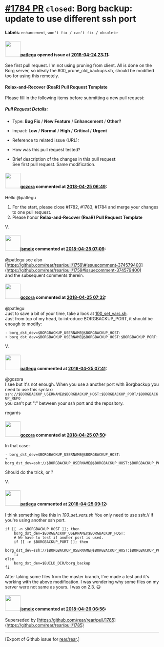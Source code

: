 [\#1784 PR](https://github.com/rear/rear/pull/1784) `closed`: Borg backup: update to use different ssh port
===========================================================================================================

**Labels**: `enhancement`, `won't fix / can't fix / obsolete`

#### <img src="https://avatars.githubusercontent.com/u/3754859?u=589fd4cb59162e0a3b1e920296625d650b384a99&v=4" width="50">[patlegu](https://github.com/patlegu) opened issue at [2018-04-24 23:11](https://github.com/rear/rear/pull/1784):

See first pull request. I'm not using pruning from client. All is done
on the Borg server, so idealy the 800\_prune\_old\_backups.sh, should be
modified too for using this remotely.

#### Relax-and-Recover (ReaR) Pull Request Template

Please fill in the following items before submitting a new pull request:

##### Pull Request Details:

-   Type: **Bug Fix** / **New Feature** / **Enhancement** / **Other?**

-   Impact: **Low** / **Normal** / **High** / **Critical** / **Urgent**

-   Reference to related issue (URL):

-   How was this pull request tested?

-   Brief description of the changes in this pull request:  
    See first pull request. Same modification.

#### <img src="https://avatars.githubusercontent.com/u/12116358?u=1c5ba9dcee5ca3082f03029a7fbe647efd30eb49&v=4" width="50">[gozora](https://github.com/gozora) commented at [2018-04-25 06:49](https://github.com/rear/rear/pull/1784#issuecomment-384178755):

Hello @patlegu

1.  For the start, please close \#1782, \#1783, \#1784 and merge your
    changes to one pull request.
2.  Please honor **Relax-and-Recover (ReaR) Pull Request Template**

V.

#### <img src="https://avatars.githubusercontent.com/u/1788608?u=925fc54e2ce01551392622446ece427f51e2f0ce&v=4" width="50">[jsmeix](https://github.com/jsmeix) commented at [2018-04-25 07:09](https://github.com/rear/rear/pull/1784#issuecomment-384182971):

@patlegu see also  
[https://github.com/rear/rear/pull/1759\#issuecomment-374579400](https://github.com/rear/rear/pull/1759#issuecomment-374579400)  
and the subsequent comments therein.

#### <img src="https://avatars.githubusercontent.com/u/12116358?u=1c5ba9dcee5ca3082f03029a7fbe647efd30eb49&v=4" width="50">[gozora](https://github.com/gozora) commented at [2018-04-25 07:32](https://github.com/rear/rear/pull/1784#issuecomment-384188241):

@patlegu  
Just to save a bit of your time, take a look at
[100\_set\_vars.sh](https://github.com/rear/rear/blob/0aeb68f7d3394424b0fa8428022d5725aabd9308/usr/share/rear/prep/BORG/default/100_set_vars.sh#L17).  
Just from top of my head, to introduce BORGBACKUP\_PORT, it should be
enough to modify:

    - borg_dst_dev=$BORGBACKUP_USERNAME@$BORGBACKUP_HOST:
    + borg_dst_dev=$BORGBACKUP_USERNAME@$BORGBACKUP_HOST:$BORGBACKUP_PORT:

V.

#### <img src="https://avatars.githubusercontent.com/u/3754859?u=589fd4cb59162e0a3b1e920296625d650b384a99&v=4" width="50">[patlegu](https://github.com/patlegu) commented at [2018-04-25 07:41](https://github.com/rear/rear/pull/1784#issuecomment-384190542):

@gozora  
I see but it's not enough. When you use a another port with Borgbackup
you need to use this syntax:  
`ssh://$BORGBACKUP_USERNAME@$BORGBACKUP_HOST:$BORGBACKUP_PORT/$BORGBACKUP_REPO`  
you can't put ":" between your ssh port and the repository.

regards

#### <img src="https://avatars.githubusercontent.com/u/12116358?u=1c5ba9dcee5ca3082f03029a7fbe647efd30eb49&v=4" width="50">[gozora](https://github.com/gozora) commented at [2018-04-25 07:50](https://github.com/rear/rear/pull/1784#issuecomment-384193019):

In that case:

    - borg_dst_dev=$BORGBACKUP_USERNAME@$BORGBACKUP_HOST:
    + borg_dst_dev=ssh://$BORGBACKUP_USERNAME@$BORGBACKUP_HOST:$BORGBACKUP_PORT

Should do the trick, or ?

V.

#### <img src="https://avatars.githubusercontent.com/u/3754859?u=589fd4cb59162e0a3b1e920296625d650b384a99&v=4" width="50">[patlegu](https://github.com/patlegu) commented at [2018-04-25 09:12](https://github.com/rear/rear/pull/1784#issuecomment-384218807):

I think something like this in *100\_set\_vars.sh* You only need to use
ssh:// if you're using another ssh port.

    if [[ -n $BORGBACKUP_HOST ]]; then
        borg_dst_dev=$BORGBACKUP_USERNAME@$BORGBACKUP_HOST:
        # We have to test if anoher port is used.
        if [[ -n $BORGBACKUP_PORT ]]; then
           borg_dst_dev=ssh://$BORGBACKUP_USERNAME@$BORGBACKUP_HOST:$BORGBACKUP_PORT/
        fi
    else
        borg_dst_dev=$BUILD_DIR/borg_backup
    fi

After taking some files from the master branch, I've made a test and
it's working with the above modification. I was wondering why some files
on my server were not same as yours. I was on 2.3. 😃

#### <img src="https://avatars.githubusercontent.com/u/1788608?u=925fc54e2ce01551392622446ece427f51e2f0ce&v=4" width="50">[jsmeix](https://github.com/jsmeix) commented at [2018-04-26 06:56](https://github.com/rear/rear/pull/1784#issuecomment-384533656):

Superseded by
[https://github.com/rear/rear/pull/1785](https://github.com/rear/rear/pull/1785)

------------------------------------------------------------------------

\[Export of Github issue for
[rear/rear](https://github.com/rear/rear).\]
